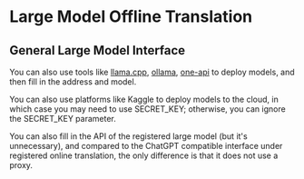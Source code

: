 # Large Model Offline Translation

## General Large Model Interface


You can also use tools like [llama.cpp](https://github.com/ggerganov/llama.cpp), [ollama](https://github.com/ollama/ollama), [one-api](https://github.com/songquanpeng/one-api) to deploy models, and then fill in the address and model.

You can also use platforms like Kaggle to deploy models to the cloud, in which case you may need to use SECRET_KEY; otherwise, you can ignore the SECRET_KEY parameter.

You can also fill in the API of the registered large model (but it's unnecessary), and compared to the ChatGPT compatible interface under registered online translation, the only difference is that it does not use a proxy.